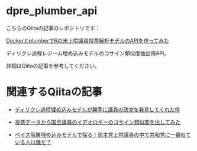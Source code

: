 # dpre_plumber_api

こちらのQiitaの記事のレポジトリです：

[DockerとplumberでRの米上院議員投票解析モデルのAPIを作ってみた](https://qiita.com/Gotoubun_taiwan/items/1270573eb14f3ed34bdd)

ディリクレ過程レジーム埋め込みモデルのコサイン類似度抽出用API。

詳細はQiitaの記事を参考してください。

# 関連するQiitaの記事

- [ディリクレ過程埋め込みモデルが勝手に議員の政党を発見してくれた件](https://qiita.com/Gotoubun_taiwan/items/d450c05ffe7f7f818e99)

- [投票データから国会議員のイデオロギーのコサイン類似度を出してみた](https://qiita.com/Gotoubun_taiwan/items/c8198f81b94747df78dd)

- [ベイズ階層埋め込みモデルで探る！民主党上院議員の中で共和党に一番似ている人は誰だ？](https://qiita.com/Gotoubun_taiwan/items/7d761159777bca174f74)